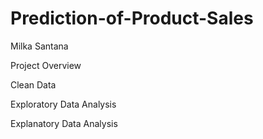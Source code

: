 # Prediction-of-Product-Sales

Milka Santana

Project Overview


Clean Data

Exploratory Data Analysis


Explanatory Data Analysis
